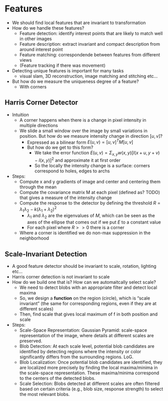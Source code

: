 # Features

- We should find local features that are invariant to transformation
- How do we handle these features?
  - Feature detection: identify interest points that are likely to match well in other images
  - Feature description: extract invariant and compact description from around interest point
  - Feature matching: correspondende between features from different views
  - (Feature tracking if there was movement)
- Detecting unique features is important for many tasks
  - visual slam, 3D reconstruction, image matching and stitching etc...
- But how do we measure the uniqueness degree of a feature?
  - With corners

## Harris Corner Detector

- Intuition
  - A corner happens when there is a change in pixel intensity in multiple directions
  - We slide a small window over the image by small variations in position. But how do we measure intensity change in direction $[u,v]$?
    - Expressed as a bilinear form $E(u,v)=[u,v]^TM[u,v]$
    - But how do we get to this form?
      - We take the error function $E(u,v) = \Sigma_{x,y}w(x,y) [I(x+u,y+v)-I(x,y)]^2$ and approximate it at first order
      - So the locally the intensity change is a surface: corners correspond to holes, edges to archs
- Steps:
  - Compute x and y gradients of image and center and centering them through the mean
  - Compute the covariance matrix M at each pixel (defined as? TODO) that gives a measure of the intensity change
  - Compute the response to the detector by defining the threshold $R = \lambda_1 \lambda_2 - k(\lambda_1+\lambda_2)^2$
    - $\lambda_1$ and $\lambda_2$ are the eigenvalues of $M$, which can be seen as the axes of the ellipse that comes out if we put $E$ to a constant value
    - For each pixel where $R >> 0$ there is a corner
  - Where a corner is identified we do non-max suppression in the neighborhood

## Scale-Invariant Detection

- A good feature detector should be invariant to scale, rotation, lighting etc...
- Harris corner detection is not invariant to scale
- How do we build one that is? How can we automaitcally select scale?
  - We need to detect blobs with an appropriate filter and detect local maxima
  - So, we design a **function** on the region (circle), which is “scale invariant”
(the same for corresponding regions, even if they are at different scales)
  - Then, find scale that gives local maximum of f in both position and scale
- Steps:
  - Scale-Space Representation: Gaussian Pyramid: scale-space representation of the image, where details at different scales are preserved.
  - Blob Detection: At each scale level, potential blob candidates are identified by detecting regions where the intensity or color significantly differs from the surrounding regions. LoG.
  - Blob Localization: Once potential blob candidates are identified, they are localized more precisely by finding the local maxima/minima in the scale-space representation. These maxima/minima correspond to the centers of the detected blobs.
  - Scale Selection: Blobs detected at different scales are often filtered based on certain criteria (e.g., blob size, response strength) to select the most relevant blobs.
